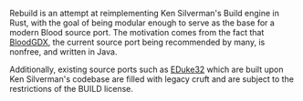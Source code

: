 Rebuild is an attempt at reimplementing Ken Silverman's Build engine in Rust,
with the goal of being modular enough to serve as the base for a modern Blood
source port. The motivation comes from the fact that [BloodGDX][1], the current
source port being recommended by many, is nonfree, and written in Java.

Additionally, existing source ports such as [EDuke32][2] which are built upon
Ken Silverman's codebase are filled with legacy cruft and are subject to the
restrictions of the BUILD license.


[1]: https://blood-wiki.org/index.php/BloodGDX
[2]: http://eduke32.com/
